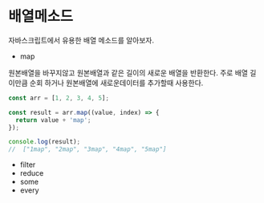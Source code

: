 # 배열메소드

자바스크립트에서 유용한 배열 메소드를 알아보자.

* map

원본배열을 바꾸지않고 원본배열과 같은 길이의 새로운 배열을 반환한다. 주로 배열 길이만큼 순회 하거나 원본배열에 새로운데이터를 추가할때 사용한다.

```javascript
const arr = [1, 2, 3, 4, 5];

const result = arr.map((value, index) => {
  return value + 'map'; 
});

console.log(result);
//  ["1map", "2map", "3map", "4map", "5map"]
```

* filter
* reduce
* some
* every


